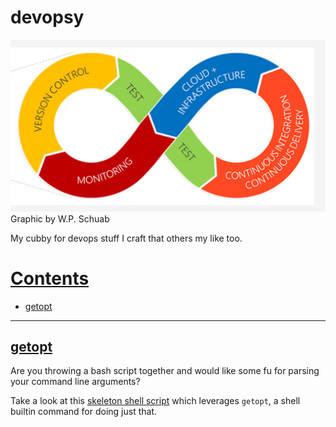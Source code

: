 # devopsy

![alt](cc_img/devops-willy-peter-schuab-cc-by-sa-4.0.png)
Graphic by W.P. Schuab

My cubby for devops stuff I craft that others my like too.

# [Contents](#contents)

- [getopt](#getopt)

-----

## [getopt](#contents)

Are you throwing a bash script together and would like some fu for parsing your command line arguments?

Take a look at this [skeleton shell script](getopt/test_getopt.sh) which leverages ```getopt```, a shell builtin command for doing just that.
